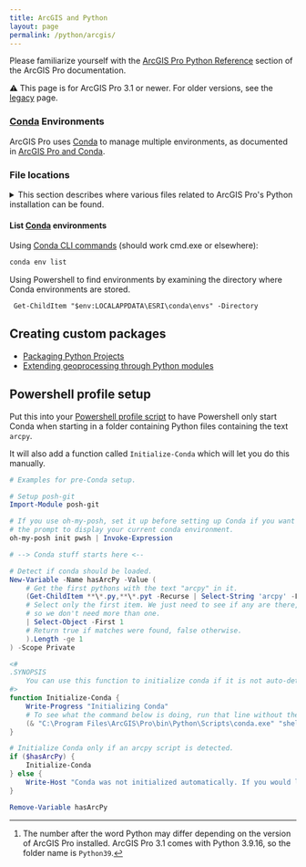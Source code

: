 ```yaml
---
title: ArcGIS and Python
layout: page
permalink: /python/arcgis/
---
```


Please familiarize yourself with the [ArcGIS Pro Python Reference] section of the ArcGIS Pro documentation.

⚠ This page is for ArcGIS Pro 3.1 or newer. For older versions, see the [legacy](legacy/ArcGIS%20and%20Python.md) page.

### [Conda] Environments

ArcGIS Pro uses [Conda] to manage multiple environments, as documented in [ArcGIS Pro and Conda].

### File locations

<details>

<summary>
This section describes where various files related to ArcGIS Pro's Python installation can be found.
</summary>

The text surrounded by percent signs (`%`) are environment variables.

| Description                                  | Location                                                          |
| -------------------------------------------- | ----------------------------------------------------------------- |
| Default Conda environment (Python EXE, etc.) | `%PROGRAMFILES%\ArcGIS\Pro\bin\Python\envs\arcgispro-py3`         |
| Conda and batch files                        | `%PROGRAMFILES%\ArcGIS\Pro\bin\Python\Scripts`                    |
| All users' scripts folder                    | `%PROGRAMFILES%\ArcGIS\Pro\bin\Python\envs\arcgispro-py3\Scripts` |
| Per-user scripts folder (installed via pip)  | `%APPDATA%\Python\Python`_39_`\Scripts`[^1]                         |
| Custom Conda environments                    | `%LOCALAPPDATA%\ESRI\conda\envs\`_your-env-name_                  |
| Scripts installed via Conda                  | `%LOCALAPPDATA%\ESRI\conda\envs\`_your-env-name_`\Scripts`        |

[^1]: The number after the word Python may differ depending on the version of ArcGIS Pro installed. ArcGIS Pro 3.1 comes with Python 3.9.16, so the folder name is `Python39`.

</details>

#### List [Conda] environments

Using [Conda CLI commands] (should work cmd.exe or elsewhere):

```cmd
conda env list
```

Using Powershell to find environments by examining the directory where Conda environments are stored.

```pwsh
 Get-ChildItem "$env:LOCALAPPDATA\ESRI\conda\envs" -Directory
```

## Creating custom packages

* [Packaging Python Projects]
* [Extending geoprocessing through Python modules]

[arcgis pro and conda]: https://pro.arcgis.com/en/pro-app/arcpy/get-started/what-is-conda.htm
[arcgis pro python reference]: https://pro.arcgis.com/en/pro-app/arcpy/main/arcgis-pro-arcpy-reference.htm
[conda]:https://conda.io/projects/conda/en/latest/
[Conda CLI commands]:https://conda.io/projects/conda/en/latest/commands.html
[packaging python projects]: https://packaging.python.org/tutorials/packaging-projects/
[extending geoprocessing through python modules]: https://pro.arcgis.com/en/pro-app/arcpy/geoprocessing_and_python/extending-geoprocessing-through-python-modules.htm

## Powershell profile setup

Put this into your [Powershell profile script][pwsh profiles] to have Powershell only start Conda when starting in a folder containing Python files containing the text `arcpy`.

It will also add a function called `Initialize-Conda` which will let you do this manually.

```powershell
# Examples for pre-Conda setup.

# Setup posh-git
Import-Module posh-git

# If you use oh-my-posh, set it up before setting up Conda if you want
# the prompt to display your current conda environment.
oh-my-posh init pwsh | Invoke-Expression

# --> Conda stuff starts here <--

# Detect if conda should be loaded.
New-Variable -Name hasArcPy -Value (
    # Get the first pythons with the text "arcpy" in it.
    (Get-ChildItem **\*.py,**\*.pyt -Recurse | Select-String 'arcpy' -List
    # Select only the first item. We just need to see if any are there,
    # so we don't need more than one.
    | Select-Object -First 1
    # Return true if matches were found, false otherwise.
    ).Length -ge 1
) -Scope Private

<#
.SYNOPSIS
    You can use this function to initialize conda if it is not auto-detected.
#>
function Initialize-Conda {
    Write-Progress "Initializing Conda"
    # To see what the command below is doing, run that line without the trailing `| Invoke-Expression`.
    (& "C:\Program Files\ArcGIS\Pro\bin\Python\Scripts\conda.exe" "shell.powershell" "hook") | Out-String | Invoke-Expression
}

# Initialize Conda only if an arcpy script is detected.
if ($hasArcPy) {
    Initialize-Conda
} else {
    Write-Host "Conda was not initialized automatically. If you would like to do so, use the Initialize-Conda command."
}

Remove-Variable hasArcPy
```

[pwsh profiles]:https://learn.microsoft.com/en-us/powershell/module/microsoft.powershell.core/about/about_profiles